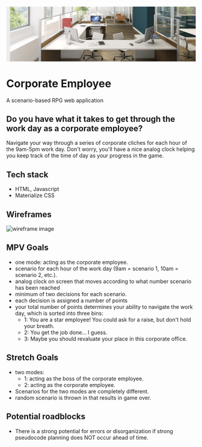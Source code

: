 <p align="center">
  <img alt="header image" src="office.png" />
</p>

# Corporate Employee

A scenario-based RPG web application

## Do you have what it takes to get through the work day as a corporate employee?

Navigate your way through a series of corporate cliches for each hour of the 9am-5pm work day. Don't worry, you'll have a nice analog clock helping you keep track of the time of day as your progress in the game.

## Tech stack

- HTML, Javascript
- Materialize CSS

## Wireframes

<img alt="wireframe image" src="initial-wireframe.png" />

## MPV Goals

- one mode: acting as the corporate employee.
- scenario for each hour of the work day (9am = scenario 1, 10am = scenario 2, etc.). 
- analog clock on screen that moves according to what number scenario has been reached
- minimum of two decisions for each scenario.
- each decision is assigned a number of points
- your total number of points determines your ability to navigate the work day, which is sorted into three bins: 
    - 1: You are a star employee! You could ask for a raise, but don't hold your breath. 
    - 2: You get the job done... I guess. 
    - 3: Maybe you should revaluate your place in this corporate office.

## Stretch Goals

- two modes: 
   - 1: acting as the boss of the corporate employee.
   - 2: acting as the corporate employee. 
- Scenarios for the two modes are completely different. 
- random scenario is thrown in that results in game over.

## Potential roadblocks

- There is a strong potential for errors or disorganization if strong pseudocode planning does NOT occur ahead of time.
